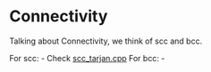 # Connectivity

Talking about Connectivity, we think of scc and bcc.

For scc: - Check [scc_tarjan.cpp](scc_tarjan.cpp)
For bcc: -
